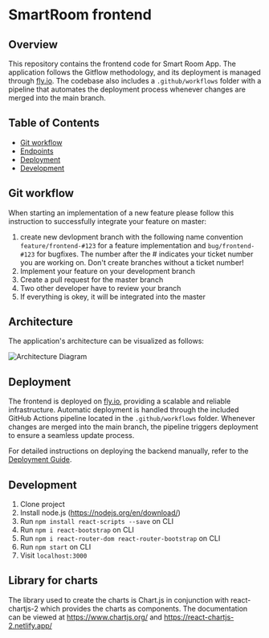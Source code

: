 # SmartRoom frontend
## Overview

This repository contains the frontend code for Smart Room App. The application follows the Gitflow methodology, and its deployment is managed through [fly.io](https://fly.io/). The codebase also includes a `.github/workflows` folder with a pipeline that automates the deployment process whenever changes are merged into the main branch.

## Table of Contents

- [Git workflow](#git-workflow)
- [Endpoints](#architecture)
- [Deployment](#deployment)
- [Development](#development)

## Git workflow

When starting an implementation of a new feature please follow this instruction to successfully integrate your feature
on master:

1. create new devlopment branch with the following name convention ``feature/frontend-#123`` for a feature
   implementation and ``bug/frontend-#123`` for bugfixes. The number after the # indicates your ticket number you are
   working on. Don't create branches without a ticket number!
2. Implement your feature on your development branch
3. Create a pull request for the master branch
4. Two other developer have to review your branch
5. If everything is okey, it will be integrated into the master

## Architecture

The application's architecture can be visualized as follows:

![Architecture Diagram](https://github.com/jhonatansossa/SmartRoomBackend/assets/74026540/c37c8290-4173-43ca-a25c-e38072271358)

## Deployment

The frontend is deployed on [fly.io](https://fly.io/), providing a scalable and reliable infrastructure. Automatic deployment is handled through the included GitHub Actions pipeline located in the `.github/workflows` folder. Whenever changes are merged into the main branch, the pipeline triggers deployment to ensure a seamless update process.

For detailed instructions on deploying the backend manually, refer to the [Deployment Guide](https://fly.io/blog/vanilla-candy-sprinkles/).


## Development

1. Clone project
2. Install node.js (https://nodejs.org/en/download/)
3. Run ``npm install react-scripts --save`` on CLI
4. Run ``npm i react-bootstrap`` on CLI
5. Run ``npm i react-router-dom react-router-bootstrap`` on CLI
6. Run ``npm start`` on CLI
7. Visit ``localhost:3000``

## Library for charts

The library used to create the charts is Chart.js in conjunction with react-chartjs-2 which provides the charts as
components. The documentation can be viewed at https://www.chartjs.org/ and https://react-chartjs-2.netlify.app/ 
